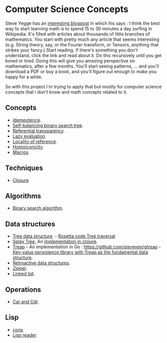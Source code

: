 
# Computer Science Concepts

Steve Yegge has an [interesting blogpost](http://steve-yegge.blogspot.in/2006/03/math-for-programmers.html) in which his says :
I think the best way to start learning math is to spend 15 to 30 minutes a day surfing in Wikipedia. It's filled with articles about thousands of little branches of mathematics. You start with pretty much any article that seems interesting (e.g. String theory, say, or the Fourier transform, or Tensors, anything that strikes your fancy.) Start reading. If there's something you don't understand, click the link and read about it. Do this recursively until you get bored or tired.
Doing this will give you amazing perspective on mathematics, after a few months. You'll start seeing patterns, ... and you'll download a PDF or buy a book, and you'll figure out enough to make you happy for a while.


So with this project i'm trying to apply that but mostly for computer science concepts that i don't know and math concepts related to it.


## Concepts
* [Idempotence](https://en.wikipedia.org/wiki/Idempotence).
* [Self-balancing binary search tree](https://en.wikipedia.org/wiki/Self-balancing_binary_search_tree).    
* [Referential transparency](https://en.wikipedia.org/wiki/Referential_transparency).
* [Lazy evaluation](https://en.wikipedia.org/wiki/Lazy_evaluation).
* [Locality of reference](https://en.wikipedia.org/wiki/Locality_of_reference).
* [Homoiconicity](https://en.wikipedia.org/wiki/Homoiconicity).
* [Macros](https://en.wikipedia.org/wiki/Macro_(computer_science)).

## Techniques
* [Closure](https://en.wikipedia.org/wiki/Closure_(computer_programming))

## Algorithms
* [Binary search algorithm](https://en.wikipedia.org/wiki/Binary_search_algorithm).

## Data structures
* [Tree data structure](https://en.wikipedia.org/wiki/Tree_(data_structure)).
      - [Rosetta code Tree traversal](http://rosettacode.org/wiki/Tree_traversal)
* [Splay Tree](https://en.wikipedia.org/wiki/Splay_tree), An [implementation in  clojure](https://github.com/mathsaey/Clojure-Cache/blob/master/src/splay_tree.clj).
* [Treap](https://en.wikipedia.org/wiki/Treap)
      - An implementation in Go : https://github.com/steveyen/gtreap
      - [Key-value persistence library with Treap as the fundamental data structure](https://github.com/steveyen/gkvlite).
* [Retroactive data structures](https://en.wikipedia.org/wiki/Retroactive_data_structures).
* [Zipper](https://en.wikipedia.org/wiki/Zipper_(data_structure)).
* [Linked list](https://en.wikipedia.org/wiki/Linked_list).

## Operations
* [Car and Cdr](https://en.wikipedia.org/wiki/CAR_and_CDR).

## Lisp
* [cons](https://en.wikipedia.org/wiki/Cons).
* [Lisp reader](https://en.wikipedia.org/wiki/Lisp_reader).
